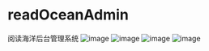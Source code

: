 # readOceanAdmin
阅读海洋后台管理系统
![image](https://github.com/CuteDeng/readOceanAdmin/raw/master/1.png)
![image](https://github.com/CuteDeng/readOceanAdmin/raw/master/2.png)
![image](https://github.com/CuteDeng/readOceanAdmin/raw/master/3.png)
![image](https://github.com/CuteDeng/readOceanAdmin/raw/master/4.png)

